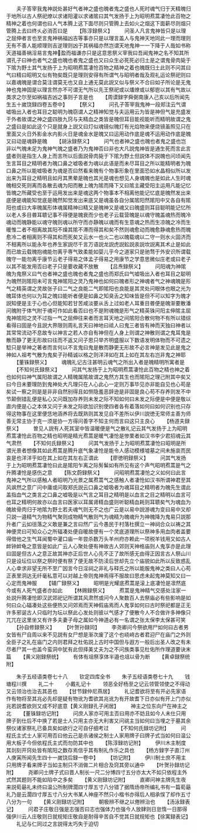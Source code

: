 <!-- { "loadSidebar": true } -->
　　夫子答宰我鬼神説处甚好气者神之盛也魄者鬼之盛也人死时魂气归于天精魄归于地所以古人祭祀燎以求诸阳灌以求诸隂曰其气发扬于上为昭明焄蒿凄怆此百物之精神之着也何谓也曰人气本腾上这下面尽则只管腾上去如火之烟这下面薪尽则烟只管腾上去曰终乆必消否曰是
　　【陈淳録祭义】
　　问圣人凡言鬼神皆只是以理之屈伸者言也至言鬼神祸福凶吉等事亦只是以理言盖人与鬼神天地同此一理而理则无有不善人能顺理则吉逆理则凶于其祸福亦然岂谓天地鬼神一一下降于人哉如书称天道福善祸淫易言鬼神盈而福谦亦只是这意思祭义宰我曰吾闻鬼神之名不知其所谓孔子曰神也者气之盛也魄也者鬼之盛也又曰众生必死死必归土是之谓鬼骨肉毙于下隂为野土其气发扬于上为昭明焄蒿凄怆百物之精神之着也魄既归土此则不问其曰气曰精曰昭明又似有物矣既只是理则安得有所谓气与昭明者哉及观礼运论祭祀则曰以嘉魂魄是谓合莫注谓莫无也又自上通无莫此説又似与祭义不合曰如子所论是无鬼神也鬼神固是以理言然亦不可谓无气所以先王祭祀或以燔燎或以郁鬯以其有气故以类求之尔至如祸福吉凶之事则子言是也
　　【周谟録字舜弼南康人己亥以后所闻先生五十嵗饶録四卷五卷中】
　　【祭义】
　　问孔子答宰我鬼神一段郑注云气谓嘘吸出入者也耳目之聪明为魄窃谓人之精神知觉与夫运用云为皆是神但气是充盛发于外者故谓之神之盛四肢九窍与夫精血之类皆是魄但耳目能视能听而精明故谓之鬼之盛曰是如此这个只是就身上説又曰灯似魂镜似魄灯有光焰物来便烧镜虽照见只在里面又火日外影金水内影火日是魂金水是魄又曰运用动作底是魂不运用动作底是魄又曰动是魂静是魄
　　【胡泳録祭义】
　　问气也者神之盛也魄也者鬼之盛也岂非以气魄未足为鬼神气魄之盛者乃为鬼神否曰非也大凡説鬼神皆是通生死而言此言盛者则是指生人身上而言所以后面説骨肉毙于下隂为野土但説体不説魄也问顷闻先生言耳目之精明者为魄口鼻之嘘吸者为魂以此语是而未尽耳目之所以能精明者为魄口鼻之所以能嘘吸者为魂是否曰然看来魄有个物事形象在里面恐如水晶相似所以发出来为耳目之精明且如月其黒晕是魄也其光是魂也想见人身魂魄也是如此人生时魂魄相交死则离而各散去魂为阳而散上魄为隂而降下又曰隂主藏受阳主运用凡能记忆皆魄之所藏受也至于运用发出来是魂这两个物事本不相离他能记忆底是魄然发出来底便是魂能知觉底是魄然知觉发出来底又是魂虽各自分属隂阳然隂阳中又各自有隂阳也或曰大率魄属形体魂属精神曰精又是魄神又是魂又曰魄盛则耳目聪明能记忆所以老人多目昬耳聩记事不得便是魄衰而少也老子云载营魄是以魂守魄盖魂热而魄冷魂动而魄静能以魂守魄则魂以所守而亦静魄以魂而有生意魂之热而生凉魄之冷而生暖惟二者不相离故其阳不燥其隂不滞而得其和矣不然则魂愈动而魄愈静魂愈热而魄愈冷二者相离则不得其和而死矣又云水一也火二也以魄载魂以二守一则水火固济而不相离所以能永年也养生家説尽千言万语説龙説虎説鈆説汞説坎説离其术止是如此而已故云载魄抱魂能勿离乎専气致柔能如婴儿乎今之道家只是驰骛于外安识所谓载魄守一能勿离乎康节云老子得易之体孟子得易之用康节之学意思微似庄老或曰老子以其不能发用否曰老子只是要收藏不放散
　　【吕焘録祭义】
　　问阳魂为神隂魄为鬼祭义曰气也者神之盛也魄也者鬼之盛也而郑氏曰气嘘吸出入者也耳目之聪明为魄然则隂阳未可言鬼神隂阳之灵乃鬼神也如何曰魄者形之神魂者气之神魂魄是形气之精英谓之灵故张子曰二气之良能二气即隂阳也良能是其灵处问眼体也眼之光为魄耳体也何以为耳之魄曰能听者便是如鼻之知臭舌之知味皆是但不可以知字为魄才説知便是主于心也心但能知若甘苦咸淡要从舌上过如老人耳重目昬便是魄渐要散潘问魄附于体气附于魂可作如此看否曰也不是附魂魄是形气之精英铢问阳主伸隂主屈鬼神隂阳之灵不过指一气之屈伸往来者而言耳天地之间隂阳合散何物不有所以错综看得曰固是今且説大界限则周礼言天曰神地曰祗人曰鬼三者皆有神而天独曰神者以其常常流动不息故专以神言之若人亦自有神但在人身上则谓之神散则谓之鬼耳鬼是散而静了更无形故曰往而不返又问子思只举齐明盛服以下数语发明体物而不可遗之騐只是举神之著者而言何以不言鬼曰鬼是散而静更无形故不必言神是发见此是鬼之神如人祖考气散为鬼矣子孙精诚以格之则洋洋如在其上如在其左右岂非鬼之神耶
　　【董铢録祭义】
　　魂魄礼记古注甚明云魂气之所出入者是魄精明所寓者是
　　【不知何氏録祭义】
　　问其气发扬于上为昭明焄蒿凄怆此百物之精也神之着也如何曰神气属阳故谓之人精魄属隂故谓之鬼然方其生也而隂阳之理己附其中矣又曰今日未要理防到鬼神处大凡理只在人心此心一定则万事毕见亦非能自见也心苟是矣试一察之则是是非非自然别得且如恻隐羞恶辞逊是非固是良心苟不存养则发不中节颠倒错乱便是私心又问既加存养则未发之际不知如何曰未发之际便是中便是敬以直内便是心之本体又问于未发之际欲加识别使四者各有着落如何曰如何识别也只存得这物事在这里便恁地涵养将去既熟则其发见自不差所以伊川説徳无常师主善为师善无常主协于克一须是协一方得问善字不知主何而言曰这只主良心
　　【杨道夫録祭义】
　　曽见人説有人死其室中皆温暖便是气之散礼记云其气发扬于上为昭明焄蒿凄怆此百物之精也昭明是精光焄蒿是暖气凄怆是惨栗者如汉书李少君招魂云其气肃然
　　【不知何氏録祭义】
　　问其气发扬于上为昭明焄蒿凄怆曰昭明是所谓光景者想像其如此焄蒿是腾升底气象凄怆是能令人感动模様墟墓之间未施哀而民哀是也洋洋乎如在其上如在其左右正谓此
　　【廖徳明録祭义】
　　问其气发扬于上为昭明焄蒿凄怆曰此是隂阳乍离之际髣髴如有所见有这个声气昭明焄蒿是气之升腾凄怆是感伤之意
　　【陈文蔚録祭义】
　　问昭明焄蒿凄怆之义如何曰此言鬼神之气所以感触人者昭明乃光景之属焄蒿气之感触人者凄怆如汉书所谓神君至其风飒然之意广问中庸或问取郑氏説云口鼻之嘘吸者为魂耳目之精明者为魄先生谓此盖指血气之类言之口鼻之嘘吸是以气言之耳目之精明是以血言之目之精明以血言可也耳之精明何故亦以血言曰医家以耳属肾精血盛则听聪精血耗则耳聩矣气为魂血为魄故骨肉归于地隂为野土若夫魂气则无不之也广云是以易中説游魂为变曰易中又却只説一邉精气为物精气聚则成物精气散则气为魂精为魄魂升为神魄降为鬼易只説那升者广云如徂落之义敢是兼之言曰然广云今愚民于村落杜撰立一神祠合众以祷之其神便灵曰可知众心之所辐凑处便自暖故便有一个灵底道理所以祭神多用血肉者盖要得借他之生气耳闻蜀中灌口庙一年尝杀数万头羊州府亦赖此一项税羊钱用又如古人衅钟衅龟之意皆是如此广云人心聚处便有神故古人郊则天神格庙则人鬼享亦是此理曰固是但古人之意正故其神亦正后世人心先不正了故所感无由得正因言古人祭山川只是设坛位以祭之祭时便有祭了便无故不防渎后世却先立个庙貌如此所以反致惑乱人心幸求非望无所不至广因言今日淫祠之非礼与释氏之所以能服鬼神之类曰人心苟正表里洞达无纤毫私意可以对越上帝则鬼神焉得不服故曰思虑未起鬼神莫知又曰一心定而鬼神服
　　【辅广録祭义】
　　昭明是光耀底焄蒿是滚上底凄怆是凛然底今或有人死气盛者亦如此
　　【林赐録祭义】
　　焄蒿是鬼神精气交感处注家一处説升腾凄怆即汉武郊祀记所谓其风肃然或问今人聚数百人去祭庙必有些影响是如何曰众心辐凑处这些便热又问郊焉而天神假庙焉而人鬼享如何曰古时祭祀都是正无许多邪诞古人只临时为坛以祭此心发处则彼以气感才了便散今人不合做许多神像只兀兀在这里坐又有许多夫妻子母之属如今神道必有一名谓之张太保李太保甚可笑
　　【孙自修録祭义】
　　【叶贺孙録同】
　　李尧卿问今祭欲用尸如何曰古者男女皆有尸自周以来不见説有女尸想是渐次废了这个也峣﨑古者君迎尸在庙门之外则全臣子之礼在庙门之内则君拜之杜佑説上古时中国但与遐方一般后出圣人改之有未尽者尸其一也盖今蛮洞中犹有此但择美丈夫为之不问族类事见杜佑所作理道要诀末篇
　　【黄义刚録祭统】
　　有体有俎祭享体半邉也俎以骨为断
　　【黄卓録祭统附】

　　朱子五经语类卷七十八
　　钦定四库全书
　　朱子五经语类卷七十九
　　钱塘程川撰
　　礼二十
　　小戴礼记十
　　领恶全好杨至之记云领管领使之不得动又云领治也治去其恶也
　　【甘节録仲尼燕居】
　　礼记耆欲将至有开必先家语作有物将至其兆必先却是疑有物讹为耆欲其兆讹为有开故耆下日亦似有开上门亦似兆若説耆欲则又成不好底意【黄义刚録孔子闲居】
　　神主之位东向尸在神主之北
　　【董铢録坊记附】
　　问庶人家亦可用主否曰用亦不妨且如今人未仕只用牌子到仕后不中换了若是士人只用主亦无大利害又问祧主当如何曰当埋之于墓其余祭仪诸家祭礼已备具矣如欲行之可自仔细考过
　　【不知何氏録坊记附】
　　问程氏主式士人家可用否曰他云己是杀诸侯之制士人家用牌子曰牌子式当如何曰温公用大板子今但依程氏主式而勿防其中也
　　【陈淳録坊记附】
　　伊川木主制度其剡刻开窍处皆有隂阳之数存焉信乎其有制礼作乐之具也
　　【杨方録字子直汀州人庚寅所闻先生四十一嵗饶后録一卷中】
　　【坊记附】
　　伊川制士庶不用主只用牌子看来牌子当如主制只不消做二片相合及窍其旁以通中
　　【叶贺孙録坊记附】
　　尧卿问士牌子式曰晋人制长一尺二分博四寸五分亦太大不如只依程主外式然其题则不能如陷中之多矣
　　【黄义刚録坊记附】
　　直卿问神主牌先生夜来説荀朂礼未终曰温公所制牌濶四寸厚五寸八分错了据隋炀帝所编礼书有一篇荀朂礼乃是云濶四寸厚五寸八分大书某人神座不然只小楷书亦得后人相承悮了却作五寸八分为一句
　　【黄义刚録坊记附】
　　朝极辨不继之以倦辨治也
　　【汤泳録表记】
　　问君子庄敬日强是志强否曰志也强体力也强今人放肆则日怠惰一日那得强伊川云人庄敬则日就规矩庄敬自是耐得辛苦自不觉其日就规矩也【徐寓録表记】
　　礼记与仁同过之言説得太巧失于迫切

